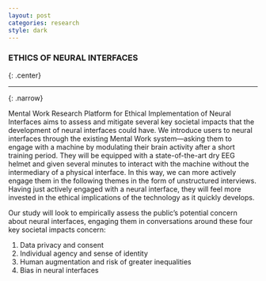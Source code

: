 ```yaml
---
layout: post
categories: research
style: dark
---
```


### ETHICS OF NEURAL INTERFACES
{: .center}
___
{: .narrow}

Mental Work Research Platform for Ethical Implementation of Neural Interfaces aims to assess and mitigate several key societal impacts that the development of neural interfaces could have. We introduce users to neural interfaces through the existing Mental Work system—asking them to engage with a machine by modulating their brain activity after a short training period. They will be equipped with a state-of-the-art dry EEG helmet and given several minutes to interact with the machine without the intermediary of a physical interface. In this way, we can more actively engage them in the following themes in the form of unstructured interviews. Having just actively engaged with a neural interface, they will feel more invested in the ethical implications of the technology as it quickly develops.

Our study will look to empirically assess the public’s potential concern about neural interfaces, engaging them in conversations around these four key societal impacts concern:

1. Data privacy and consent
2. Individual agency and sense of identity
3. Human augmentation and risk of greater inequalities
4. Bias in neural interfaces
